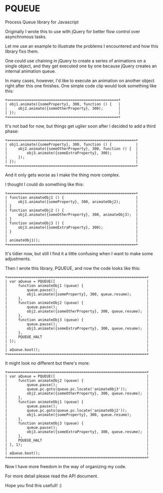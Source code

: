 PQUEUE
======

Process Queue library for Javascript

Originally I wrote this to use with jQuery for better flow control over asynchronous
tasks.

Let me use an example to illustrate the problems I encountered and how this library fixs
them.

One could use chaining in jQuery to create a series of animations on a single object, and
they get executed one by one because jQuery creates an internal animation queue.

In many cases, however, I'd like to execute an animation on another object right after
this one finishes. One simple code clip would look something like this:

	+===================================================+
	| obj1.animate({someProperty}, 300, function () {   |
	|     obj2.animate({someOtherProperty}, 300);       |
	| });                                               |
	+===================================================+

It's not bad for now, but things get uglier soon after I decided to add a third phase:

	+===========================================================+
	| obj1.animate({someProperty}, 300, function () {           |
	|     obj2.animate({someOtherProperty}, 300, function () {  |
	|         obj3.animate({someExtraProperty}, 300);           |
	|     });                                                   |
	| });                                                       |
	+===========================================================+

And it only gets worse as I make the thing more complex.

I thought I could do something like this:

	+===========================================================+
	| function animateObj1 () {                                 |
	|     obj1.animate({someProperty}, 300, animateObj2);       |
	| }                                                         |
	| function animateObj2 () {                                 |
	|     obj2.animate({someOtherProperty}, 300, animateObj3);  |
	| }                                                         |
	| function animateObj3 () {                                 |
	|     obj3.animate({someExtraProperty}, 300);               |
	| }                                                         |
	|                                                           |
	| animateObj1();                                            |
	+===========================================================+

It's tidier now, but still I find it a little confusing when I want to make some
adjustments.

Then I wrote this library, PQUEUE, and now the code looks like this:

	+================================================================+
	| var aQueue = PQUEUE([                                          |
	|     function animateObj1 (queue) {                             |
	|         queue.pause();                                         |
	|         obj1.animate({someProperty}, 300, queue.resume);       |
	|     },                                                         |
	|     function animateObj2 (queue) {                             |
	|         queue.pause();                                         |
	|         obj2.animate({someOtherProperty}, 300, queue.resume);  |
	|     },                                                         |
	|     function animateObj3 (queue) {                             |
	|         queue.pause();                                         |
	|         obj3.animate({someExtraProperty}, 300, queue.resume);  |
	|     },                                                         |
	|     PQUEUE_HALT                                                |
	| ]);                                                            |
	|                                                                |
	| aQueue.boot();                                                 |
	+================================================================+

It might look no different but there's more:

	+================================================================+
	| var aQueue = PQUEUE([                                          |
	|     function animateObj2 (queue) {                             |
	|         queue.pause();                                         |
	|         queue.pc.goto(queue.pc.locate('animateObj3'));         |
	|         obj2.animate({someOtherProperty}, 300, queue.resume);  |
	|     },                                                         |
	|     function animateObj1 (queue) {                             |
	|         queue.pause();                                         |
	|         queue.pc.goto(queue.pc.locate('animateObj2'));         |
	|         obj1.animate({someProperty}, 300, queue.resume);       |
	|     },                                                         |
	|     function animateObj3 (queue) {                             |
	|         queue.pause();                                         |
	|         obj3.animate({someExtraProperty}, 300, queue.resume);  |
	|     },                                                         |
	|     PQUEUE_HALT                                                |
	| ], 1);                                                         |
	|                                                                |
	| aQueue.boot();                                                 |
	+================================================================+

Now I have more freedom in the way of organizing my code.

For more detail please read the API document.

Hope you find this usefull! :)
